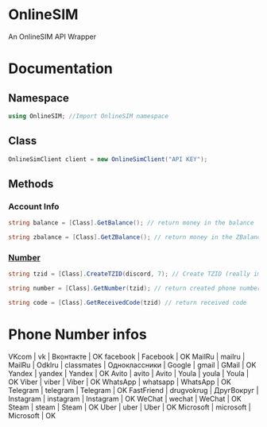 # OnlineSIM
An OnlineSIM API Wrapper

# Documentation

## Namespace

```cs
using OnlineSIM; //Import OnlineSIM namespace
```

## Class

```cs
OnlineSimClient client = new OnlineSimClient("API KEY"); 
```

## Methods

### Account Info
```cs
string balance = [Class].GetBalance(); // return money in the balance
```

```cs
string zbalance = [Class].GetZBalance(); // return money in the ZBalance
```

### [Number]()
```cs
string tzid = [Class].CreateTZID(discord, 7); // Create TZID (really important) & return TZID
```

```cs
string number = [Class].GetNumber(tzid); // return created phone number
```

```cs
string code = [Class].GetReceivedCode(tzid) // return received code
```

# Phone Number infos

VKcom | vk | Вконтакте | OK
facebook | Facebook | OK
MailRu | mailru | MailRu | 
Odklru | classmates | Одноклассники | 
Google | gmail | GMail | OK
Yandex | yandex | Yandex | OK
Avito | avito | Avito | 
Youla | youla | Youla | OK
Viber | viber | Viber | OK
WhatsApp | whatsapp | WhatsApp | OK
Telegram | telegram | Telegram | OK
FastFriend | drugvokrug | ДругВокруг | 
Instagram | instagram | Instagram | OK
WeChat | wechat | WeChat | OK
Steam | steam | Steam | OK
Uber | uber | Uber | OK
Microsoft | microsoft | Microsoft | OK
